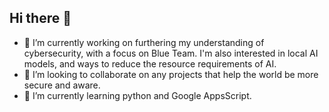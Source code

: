 ## Hi there 👋

- 🔭 I’m currently working on furthering my understanding of cybersecurity, with a focus on Blue Team.  I'm also interested in local AI models, and ways to reduce the resource requirements of AI.
- 👯 I’m looking to collaborate on any projects that help the world be more secure and aware.
- 🌱 I’m currently learning python and Google AppsScript.  
